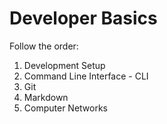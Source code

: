 # Developer Basics

Follow the order:
1. Development Setup
2. Command Line Interface - CLI
3. Git
4. Markdown
5. Computer Networks
